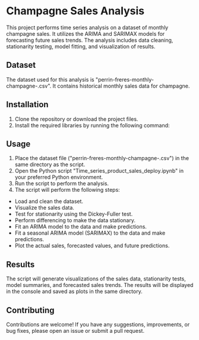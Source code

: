 # Champagne Sales Analysis

This project performs time series analysis on a dataset of monthly champagne sales. It utilizes the ARIMA and SARIMAX models for forecasting future sales trends. The analysis includes data cleaning, stationarity testing, model fitting, and visualization of results.

## Dataset

The dataset used for this analysis is "perrin-freres-monthly-champagne-.csv". It contains historical monthly sales data for champagne.


## Installation

1. Clone the repository or download the project files.
2. Install the required libraries by running the following command:


## Usage

1. Place the dataset file ("perrin-freres-monthly-champagne-.csv") in the same directory as the script.
2. Open the Python script "Time_series_product_sales_deploy.ipynb" in your preferred Python environment.
3. Run the script to perform the analysis.
4. The script will perform the following steps:
- Load and clean the dataset.
- Visualize the sales data.
- Test for stationarity using the Dickey-Fuller test.
- Perform differencing to make the data stationary.
- Fit an ARIMA model to the data and make predictions.
- Fit a seasonal ARIMA model (SARIMAX) to the data and make predictions.
- Plot the actual sales, forecasted values, and future predictions.

## Results

The script will generate visualizations of the sales data, stationarity tests, model summaries, and forecasted sales trends. The results will be displayed in the console and saved as plots in the same directory.

## Contributing

Contributions are welcome! If you have any suggestions, improvements, or bug fixes, please open an issue or submit a pull request.


